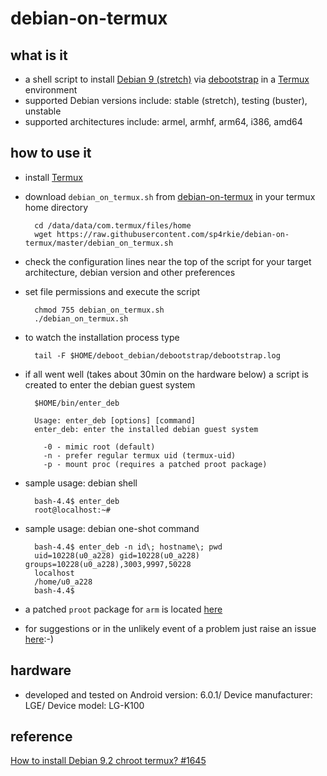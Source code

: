 debian-on-termux
================

what is it
----------

- a shell script to install [Debian 9 (stretch)](https://www.debian.org/releases/stretch/) via [debootstrap](https://wiki.debian.org/Debootstrap) in a [Termux](https://wiki.termux.com/wiki/Main_Page) environment
- supported Debian versions include: stable (stretch), testing (buster), unstable
- supported architectures include: armel, armhf, arm64, i386, amd64

how to use it
-------------

- install [Termux](https://termux.com/)
- download `debian_on_termux.sh` from [debian-on-termux](https://github.com/sp4rkie/debian-on-termux) in your termux home directory

        cd /data/data/com.termux/files/home
        wget https://raw.githubusercontent.com/sp4rkie/debian-on-termux/master/debian_on_termux.sh

- check the configuration lines near the top of the script for your target architecture, debian version and other preferences
- set file permissions and execute the script

        chmod 755 debian_on_termux.sh
        ./debian_on_termux.sh

- to watch the installation process type

        tail -F $HOME/deboot_debian/debootstrap/debootstrap.log

- if all went well (takes about 30min on the hardware below) a script is created to enter the debian guest system

        $HOME/bin/enter_deb

        Usage: enter_deb [options] [command]
        enter_deb: enter the installed debian guest system

          -0 - mimic root (default)
          -n - prefer regular termux uid (termux-uid)
          -p - mount proc (requires a patched proot package)

- sample usage: debian shell
        
        bash-4.4$ enter_deb
        root@localhost:~#

- sample usage: debian one-shot command

        bash-4.4$ enter_deb -n id\; hostname\; pwd
        uid=10228(u0_a228) gid=10228(u0_a228) groups=10228(u0_a228),3003,9997,50228
        localhost
        /home/u0_a228
        bash-4.4$

- a patched `proot` package for `arm` is located [here](https://github.com/termux/termux-packages/issues/1679#issuecomment-338595627)

- for suggestions or in the unlikely event of a problem just raise an issue [here](https://github.com/sp4rkie/debian-on-termux/issues/new):-)

hardware
--------

- developed and tested on Android version: 6.0.1/ Device manufacturer: LGE/ Device model: LG-K100

reference
---------

[How to install Debian 9.2 chroot termux? #1645](https://github.com/termux/termux-packages/issues/1645#issuecomment-337564650)

